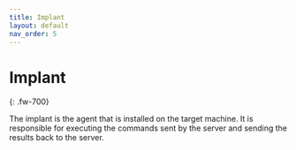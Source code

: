 ```yaml
---
title: Implant
layout: default
nav_order: 5
---
```


# Implant
{: .fw-700}

The implant is the agent that is installed on the target machine. It is responsible for executing the commands sent by the server and sending the results back to the server.